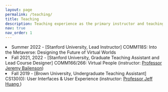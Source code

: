 ```yaml
---
layout: page
permalink: /teaching/
title: Teaching
description: Teaching experience as the primary instructor and teaching assistants
nav: true
nav_order: 1
---
```



<li> Summer 2022 - [Stanford University, Lead Instructor] COMM118S: Into the Metaverse: Designing the Future of Virtual Worlds
<li>Fall 2021, 2022 - [Stanford University, Graduate Teaching Assistant and Lead Course Designer] COMM166/266: Virtual People (instructor:  <a href="https://profiles.stanford.edu/jeremy-bailenson"> Professor Jeremy Bailenson</a>)</li>
<li>Fall 2019 - [Brown University, Undergraduate Teaching Assistant] CS130(0): User Interfaces & User Experience (instructor: <a href="https://jeffhuang.com/">Professor Jeff Huang </a>)</li>
